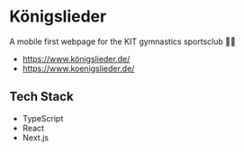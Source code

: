 # Königslieder

A mobile first webpage for the KIT gymnastics sportsclub 🤸‍♀️

- <https://www.königslieder.de/>
- <https://www.koenigslieder.de/>

## Tech Stack

- TypeScript
- React
- Next.js
